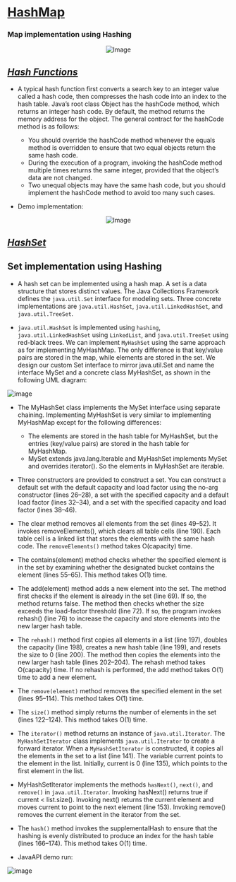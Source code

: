 # [HashMap](https://en.wikipedia.org/wiki/Hash_function)
### Map implementation using Hashing

<p align="center">
  <img src="https://user-images.githubusercontent.com/24220136/232686505-f0e6881b-b182-43be-9ba2-f60a6d454945.png" alt="Image">
</p>

*[Hash Functions](https://en.wikipedia.org/wiki/Hash_function)*
------------------

- A typical hash function first converts a search key to an integer value called a hash code, then compresses the hash code into an index to the hash table. Java’s root class Object has the hashCode method, which returns an integer hash code. By default, the method returns the memory address for the object. The general contract for the
hashCode method is as follows: 

  - You should override the hashCode method whenever the equals method is overridden to ensure that two equal objects return the same hash code.
  - During the execution of a program, invoking the hashCode method multiple times returns the same integer, provided that the object’s data are not changed.
  - Two unequal objects may have the same hash code, but you should implement the hashCode method to avoid too many such cases.

- Demo implementation:

<p align="center">
  <img src="https://user-images.githubusercontent.com/24220136/232703343-4952da2e-245f-4239-8614-bbbb8377af35.png" alt="Image">
</p>

*[HashSet](https://en.wikipedia.org/wiki/Set_(abstract_data_type))*
-----------------------

## Set implementation using Hashing

- A hash set can be implemented using a hash map. A set is a data structure that stores distinct values. The Java Collections Framework defines the `java.util.Set` interface for modeling sets. Three concrete implementations are `java.util.HashSet`, `java.util.LinkedHashSet`, and `java.util.TreeSet`. 

- `java.util.HashSet` is implemented using `hashing`, `java.util.LinkedHashSet` using `LinkedList`, and `java.util.TreeSet` using red-black trees. We can implement `MyHashSet` using the same approach as for implementing MyHashMap. The only difference is that key/value pairs are stored in the map, while elements are stored in the set. We design our custom Set interface to mirror java.util.Set and name the interface MySet and a concrete class MyHashSet, as shown in the following UML diagram:

![image](https://user-images.githubusercontent.com/24220136/232740200-d58fdd13-10c8-4cf7-8cd2-eaea46281e48.png)

- The MyHashSet class implements the MySet interface using separate chaining. Implementing MyHashSet is very similar to implementing MyHashMap except for the following
differences:

  - The elements are stored in the hash table for MyHashSet, but the entries (key/value pairs) are stored in the hash table for MyHashMap.
  - MySet extends java.lang.Iterable and MyHashSet implements MySet and overrides iterator(). So the elements in MyHashSet are iterable.

- Three constructors are provided to construct a set. You can construct a default set with the default capacity and load factor using the no-arg constructor (lines 26–28), a set with the specified capacity and a default load factor (lines 32–34), and a set with the specified capacity and load factor (lines 38–46).

- The clear method removes all elements from the set (lines 49–52). It invokes removeElements(), which clears all table cells (line 190). Each table cell is a linked list
that stores the elements with the same hash code. The `removeElements()` method takes O(capacity) time.

- The contains(element) method checks whether the specified element is in the set by examining whether the designated bucket contains the element (lines 55–65). This method
takes O(1) time.

- The add(element) method adds a new element into the set. The method first checks if the element is already in the set (line 69). If so, the method returns false. The method then checks whether the size exceeds the load-factor threshold (line 72). If so, the program invokes rehash() (line 76) to increase the capacity and store elements into the new larger hash table.

- The `rehash()` method first copies all elements in a list (line 197), doubles the capacity (line 198), creates a new hash table (line 199), and resets the size to 0 (line 200). The method then copies the elements into the new larger hash table (lines 202–204). The rehash method takes O(capacity) time. If no rehash is performed, the add method takes O(1) time to add a new element.

- The `remove(element)` method removes the specified element in the set (lines 95–114). This method takes O(1) time.

- The `size()` method simply returns the number of elements in the set (lines 122–124). This method takes O(1) time.

- The `iterator()` method returns an instance of `java.util.Iterator`. The `MyHashSetIterator` class implements `java.util.Iterator` to create a forward iterator. When a `MyHashSetIterator` is constructed, it copies all the elements in the set to a list (line 141). The variable current points to the element in the list. Initially, current is 0 (line 135), which points to the first element in the list.
- MyHashSetIterator implements the methods `hasNext()`, `next()`, and `remove()` in `java.util.Iterator`. Invoking hasNext() returns true if current < list.size(). Invoking next() returns the current element and moves current to point to the next element (line 153). Invoking remove() removes the current element in the iterator from the set.
- The `hash()` method invokes the supplementalHash to ensure that the hashing is evenly distributed to produce an index for the hash table (lines 166–174). This method takes O(1) time.
- JavaAPI demo run:

![image](https://user-images.githubusercontent.com/24220136/232741944-e9f4a27e-62ed-4d29-b73a-6b5a520f5e2c.png)
